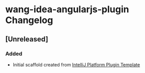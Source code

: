 <!-- Keep a Changelog guide -> https://keepachangelog.com -->

# wang-idea-angularjs-plugin Changelog

## [Unreleased]
### Added
- Initial scaffold created from [IntelliJ Platform Plugin Template](https://github.com/JetBrains/intellij-platform-plugin-template)
